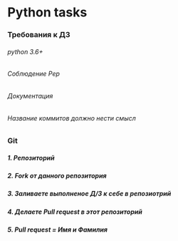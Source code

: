 # Python tasks
### Требования к ДЗ
###### python 3.6+
###### Соблюдение Pep
###### Документация
###### Название коммитов должно нести смысл


### Git 
##### 1. Репозиторий
##### 2. Fork от данного репозитория
##### 3. Заливаете выполненое Д/З к себе в репозиотрий
##### 4. Делаете Pull request в этот репозиторий
##### 5. Pull request = Имя и Фамилия 
